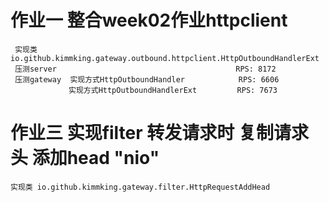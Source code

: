 # 作业一 整合week02作业httpclient

``` 
 实现类 io.github.kimmking.gateway.outbound.httpclient.HttpOutboundHandlerExt
 压测server                                        RPS: 8172
 压测gateway  实现方式HttpOutboundHandler            RPS: 6606
             实现方式HttpOutboundHandlerExt		    RPS: 7673
```

# 作业三 实现filter 转发请求时 复制请求头 添加head "nio"

```
实现类 io.github.kimmking.gateway.filter.HttpRequestAddHead
```

